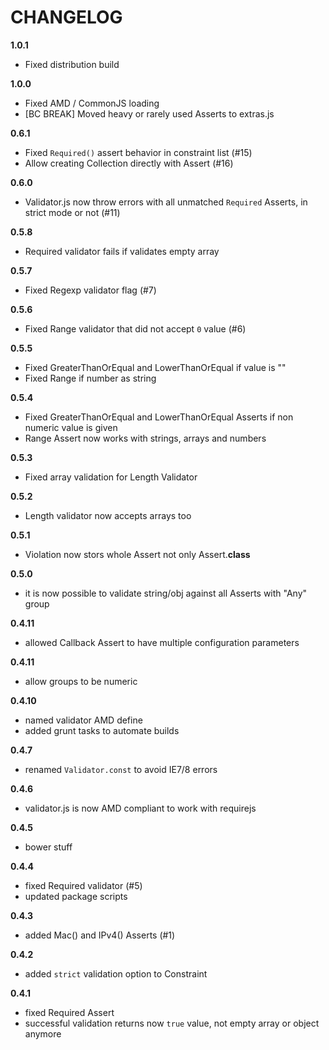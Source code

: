 # CHANGELOG

**1.0.1**

  - Fixed distribution build

**1.0.0**

  - Fixed AMD / CommonJS loading
  - [BC BREAK] Moved heavy or rarely used Asserts to extras.js

**0.6.1**

  - Fixed `Required()` assert behavior in constraint list (#15)
  - Allow creating Collection directly with Assert (#16)

**0.6.0**

  - Validator.js now throw errors with all unmatched `Required` Asserts, in
    strict mode or not (#11)

**0.5.8**

  - Required validator fails if validates empty array

**0.5.7**

  - Fixed Regexp validator flag (#7)

**0.5.6**

  - Fixed Range validator that did not accept `0` value (#6)

**0.5.5**

  - Fixed GreaterThanOrEqual and LowerThanOrEqual if value is ""
  - Fixed Range if number as string

**0.5.4**

  - Fixed GreaterThanOrEqual and LowerThanOrEqual Asserts if non numeric value
  is given
  - Range Assert now works with strings, arrays and numbers

**0.5.3**

 - Fixed array validation for Length Validator

**0.5.2**

  - Length validator now accepts arrays too

**0.5.1**

  - Violation now stors whole Assert not only Assert.__class__

**0.5.0**

  - it is now possible to validate string/obj against all Asserts with "Any" group

**0.4.11**

  - allowed Callback Assert to have multiple configuration parameters

**0.4.11**

  - allow groups to be numeric

**0.4.10**

  - named validator AMD define
  - added grunt tasks to automate builds

**0.4.7**

  - renamed `Validator.const` to avoid IE7/8 errors

**0.4.6**

  - validator.js is now AMD compliant to work with requirejs

**0.4.5**

  - bower stuff

**0.4.4**

  - fixed Required validator (#5)
  - updated package scripts

**0.4.3**

  - added Mac() and IPv4() Asserts (#1)

**0.4.2**

  - added `strict` validation option to Constraint

**0.4.1**

  - fixed Required Assert
  - successful validation returns now `true` value, not empty array or object anymore
